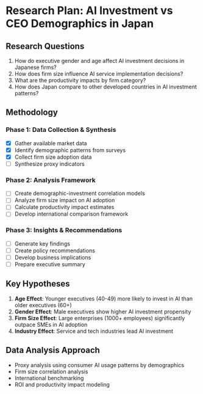 # Research Plan: AI Investment vs CEO Demographics in Japan

## Research Questions
1. How do executive gender and age affect AI investment decisions in Japanese firms?
2. How does firm size influence AI service implementation decisions?
3. What are the productivity impacts by firm category?
4. How does Japan compare to other developed countries in AI investment patterns?

## Methodology

### Phase 1: Data Collection & Synthesis
- [x] Gather available market data
- [x] Identify demographic patterns from surveys
- [x] Collect firm size adoption data
- [ ] Synthesize proxy indicators

### Phase 2: Analysis Framework
- [ ] Create demographic-investment correlation models
- [ ] Analyze firm size impact on AI adoption
- [ ] Calculate productivity impact estimates
- [ ] Develop international comparison framework

### Phase 3: Insights & Recommendations
- [ ] Generate key findings
- [ ] Create policy recommendations
- [ ] Develop business implications
- [ ] Prepare executive summary

## Key Hypotheses
1. **Age Effect**: Younger executives (40-49) more likely to invest in AI than older executives (60+)
2. **Gender Effect**: Male executives show higher AI investment propensity
3. **Firm Size Effect**: Large enterprises (1000+ employees) significantly outpace SMEs in AI adoption
4. **Industry Effect**: Service and tech industries lead AI investment

## Data Analysis Approach
- Proxy analysis using consumer AI usage patterns by demographics
- Firm size correlation analysis
- International benchmarking
- ROI and productivity impact modeling
